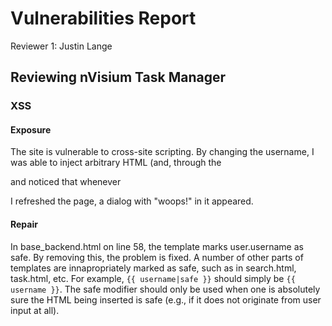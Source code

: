 # Vulnerabilities Report

Reviewer 1: Justin Lange

## Reviewing nVisium Task Manager

### XSS

#### Exposure
The site is vulnerable to cross-site scripting. By changing the
username, I was able to inject arbitrary HTML (and, through the
<script> tag, JS) into the page I was viewing. To test this, I set my
username to <script>alert('woops!')</script> and noticed that whenever
I refreshed the page, a dialog with "woops!" in it appeared.

#### Repair
In base_backend.html on line 58, the template marks user.username as
safe. By removing this, the problem is fixed. A number of other parts
of templates are innapropriately marked as safe, such as in
search.html, task.html, etc. For example, `{{ username|safe }}` should
simply be `{{ username }}`. The safe modifier should only be used when
one is absolutely sure the HTML being inserted is safe (e.g., if it
does not originate from user input at all).
